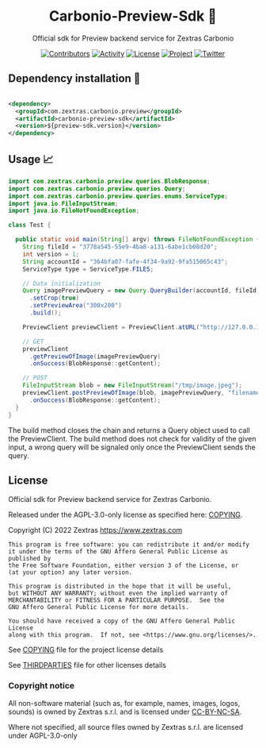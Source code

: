 <!--
SPDX-FileCopyrightText: 2022 Zextras <https://www.zextras.com

SPDX-License-Identifier: AGPL-3.0-only
-->

<div align="center">
  <h1>Carbonio-Preview-Sdk 🚀 </h1>
</div>

<div align="center">

Official sdk for Preview backend service for Zextras Carbonio

[![Contributors][contributors-badge]][contributors]
[![Activity][activity-badge]][activity]
[![License][license-badge]](COPYING)
[![Project][project-badge]][project]
[![Twitter][twitter-badge]][twitter]

</div>

## Dependency installation 🏁

```xml

<dependency>
  <groupId>com.zextras.carbonio.preview</groupId>
  <artifactId>carbonio-preview-sdk</artifactId>
  <version>${preview-sdk.version}</version>
</dependency>
```

## Usage 📈

```java
import com.zextras.carbonio.preview.queries.BlobResponse;
import com.zextras.carbonio.preview.queries.Query;
import com.zextras.carbonio.preview.queries.enums.ServiceType;
import java.io.FileInputStream;
import java.io.FileNotFoundException;

class Test {

  public static void main(String[] argv) throws FileNotFoundException {
    String fileId = "3778a545-55e9-4ba8-a131-6abe1cb08d20";
    int version = 1;
    String accountId = "364bfa07-fafe-4f34-9a92-9fa515065c43";
    ServiceType type = ServiceType.FILES;

    // Data initialization
    Query imagePreviewQuery = new Query.QueryBuilder(accountId, fileId, version, type)
      .setCrop(true)
      .setPreviewArea("300x200")
      .build();

    PreviewClient previewClient = PreviewClient.atURL("http://127.0.0.1:10000");

    // GET
    previewClient
      .getPreviewOfImage(imagePreviewQuery)
      .onSuccess(BlobResponse::getContent);

    // POST
    FileInputStream blob = new FileInputStream("/tmp/image.jpeg");
    previewClient.postPreviewOfImage(blob, imagePreviewQuery, "filename")
      .onSuccess(BlobResponse::getContent);
  }
}
```

The build method closes the chain and returns a Query object used to call the PreviewClient. The
build method does not check for validity of the given input, a wrong query will be signaled only
once the PreviewClient sends the query.

## License
Official sdk for Preview backend service for Zextras Carbonio.

Released under the AGPL-3.0-only license as specified here: [COPYING](COPYING).

Copyright (C) 2022 Zextras <https://www.zextras.com>

    This program is free software: you can redistribute it and/or modify
    it under the terms of the GNU Affero General Public License as published by
    the Free Software Foundation, either version 3 of the License, or
    (at your option) any later version.

    This program is distributed in the hope that it will be useful,
    but WITHOUT ANY WARRANTY; without even the implied warranty of
    MERCHANTABILITY or FITNESS FOR A PARTICULAR PURPOSE.  See the
    GNU Affero General Public License for more details.

    You should have received a copy of the GNU Affero General Public License
    along with this program.  If not, see <https://www.gnu.org/licenses/>.

See [COPYING](COPYING) file for the project license details

See [THIRDPARTIES](THIRDPARTIES) file for other licenses details

### Copyright notice

All non-software material (such as, for example, names, images, logos, sounds) is owned by Zextras
s.r.l. and is licensed under [CC-BY-NC-SA](https://creativecommons.org/licenses/by-nc-sa/4.0/).

Where not specified, all source files owned by Zextras s.r.l. are licensed under AGPL-3.0-only


[contributors-badge]: https://img.shields.io/github/contributors/zextras/carbonio-preview-sdk "Contributors"

[contributors]: https://github.com/zextras/carbonio-preview-sdk/graphs/contributors "Contributors"

[activity-badge]: https://img.shields.io/github/commit-activity/m/zextras/carbonio-preview-sdk "Activity"

[activity]: https://github.com/zextras/carbonio-preview-sdk/pulse "Activity"

[license-badge]: https://img.shields.io/badge/license-AGPL-blue.svg

[project-badge]: https://img.shields.io/badge/project-carbonio-informational "Project Carbonio"

[project]: https://www.zextras.com/carbonio/ "Project Carbonio"

[twitter-badge]: https://img.shields.io/twitter/follow/zextras?style=social&logo=twitter "Follow on Twitter"

[twitter]: https://twitter.com/intent/follow?screen_name=zextras "Follow Zextras on Twitter"

